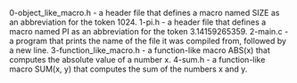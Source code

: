 0-object_like_macro.h - a header file that defines a macro named SIZE as an abbreviation for the token 1024.
1-pi.h - a header file that defines a macro named PI as an abbreviation for the token 3.14159265359.
2-main.c - a program that prints the name of the file it was compiled from, followed by a new line.
3-function_like_macro.h - a function-like macro ABS(x) that computes the absolute value of a number x.
4-sum.h - a function-like macro SUM(x, y) that computes the sum of the numbers x and y.